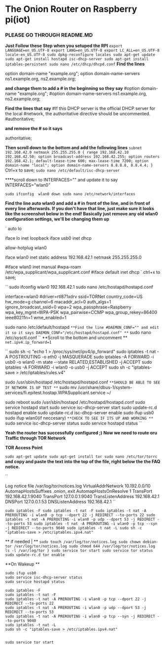 # The Onion Router on Raspberry pi(iot)

### PLEASE GO THROUGH README.MD



**Just Follow these Step when you setuped the RPI**
``
export LANGUAGE=en_US.UTF-8
export LANG=en_US.UTF-8
export LC_ALL=en_US.UTF-8
locale-en_US.UTF-8
sudo dpkg-reconfigure locales
sudo apt-get update
sudo apt-get install hostapd isc-dhcp-server
sudo apt-get install iptables-persistent
sudo nano /etc/dhcp/dhcpd.conf
``
**Find the lines**

option domain-name "example.org";
option domain-name-servers ns1.example.org, ns2.example.org;

**and change them to add a # in the beginning so they say**
#option domain-name "example.org";
#option domain-name-servers ns1.example.org, ns2.example.org;


**Find the lines that say**
#If this DHCP server is the official DHCP server for the local
#network, the authoritative directive should be uncommented.
#authoritative;

**and remove the # so it says**

authoritative;

**Then scroll down to the bottom and add the following lines**
``
subnet 192.168.42.0 netmask 255.255.255.0 {
	range 192.168.42.10 192.168.42.50;
	option broadcast-address 192.168.42.255;
	option routers 192.168.42.1;
	default-lease-time 600;
	max-lease-time 7200;
	option domain-name "local";
	option domain-name-servers 8.8.8.8, 8.8.4.4;
}
``
Ctrl+x to save;
``
sudo nano /etc/default/isc-dhcp-server
``

****scroll down to INTERFACES="" and update it to say INTERFACES="wlan0"


`
sudo ifconfig  wlan0 down
sudo nano /etc/network/interfaces
`

**Find the line auto wlan0 and add a # in front of the line, and in front of every line afterwards.
If you don't have that line, just make sure it looks like the screenshot below in the end!
Basically just remove any old wlan0 configuration settings, we'll be changing them up**

`
auto lo

iface lo inet loopback 
iface usb0 inet dhcp

allow-hotplug wlan0

iface wlan0 inet static
 address 192.168.42.1
 netmask 255.255.255.0

#iface wlan0 inet manual
#wpa-roam /etc/wpa_supplicant/wpa_supplicant.conf
#iface default inet dhcp
`
ctrl+x to save;

``
sudo ifconfig wlan0 192.168.42.1
sudo nano /etc/hostapd/hostapd.conf

interface=wlan0
#driver=rtl871xdrv
ssid=TORNet
country_code=US
hw_mode=g
channel=6
macaddr_acl=0
auth_algs=1
ignore_broadcast_ssid=0
wpa=2
wpa_passphrase=Raspberry
wpa_key_mgmt=WPA-PSK
wpa_pairwise=CCMP
wpa_group_rekey=86400
ieee80211n=1
wme_enabled=1

sudo nano /etc/default/hostapd
``
**Find the line #DAEMON_CONF="" and edit it so it says DAEMON_CONF="/etc/hostapd/hostapd.conf"
**
``
sudo nano /etc/sysctl.conf
``
**Scroll to the bottom and uncomment 
**
`net.ipv4.ip_forward=1`

``
sudo sh -c "echo 1 > /proc/sys/net/ipv4/ip_forward"
sudo iptables -t nat -A POSTROUTING -o eth0 -j MASQUERADE
sudo iptables -A FORWARD -i usb0 -o wlan0 -m state --state RELATED,ESTABLISHED -j ACCEPT
sudo iptables -A FORWARD -i wlan0 -o usb0 -j ACCEPT
sudo sh -c "iptables-save > /etc/iptables/rules.v4"

sudo /usr/sbin/hostapd /etc/hostapd/hostapd.conf
``
**SHOULD BE ABLE TO SEE IF NETWORK IS UP TEST
**
``
sudo mv /usr/share/dbus-1/system-services/fi.epitest.hostap.WPASupplicant.service ~/

sudo reboot 
sudo /usr/sbin/hostapd /etc/hostapd/hostapd.conf
sudo service hostapd start 
sudo service isc-dhcp-server start
sudo update-rc.d hostapd enable 
sudo update-rc.d isc-dhcp-server enable
sudo ifup usb0
sudo ifup wlan0(if neccesary)
``
**CHECK TO SEE IF ITS UP AND WORKING
**
``
sudo service isc-dhcp-server status
sudo service hostapd status
``

**Yeah  the router has successfully configured ;)**
**Now we need to route oru Traffic through TOR Network**

**TOR Access Point**

``
sudo apt-get update
sudo apt-get install tor
sudo nano /etc/tor/torrc
``
**and copy and paste the text into the top of the file, right below the the FAQ notice.**

``

Log notice file /var/log/tor/notices.log
VirtualAddrNetwork 10.192.0.0/10
AutomapHostsSuffixes .onion,.exit
AutomapHostsOnResolve 1
TransPort 192.168.42.1:9040
TransPort 127.0.0.1:9040
TransListenAddress 192.168.42.1
DNSPort 127.0.0.1:53
DNSListenAddress 192.168.42.1
``

``
sudo iptables -F
sudo iptables -t nat -F
sudo iptables -t nat -A PREROUTING -i wlan0 -p tcp --dport 22 -j REDIRECT --to-ports 22
sudo iptables -t nat -A PREROUTING -i wlan0 -p udp --dport 53 -j REDIRECT --to-ports 53
sudo iptables -t nat -A PREROUTING -i wlan0 -p tcp --syn -j REDIRECT --to-ports 9040
sudo iptables -t nat -L
sudo sh -c "iptables-save > /etc/iptables.ipv4.nat"
``

** if needed  | **
``
sudo touch /var/log/tor/notices.log
sudo chown debian-tor /var/log/tor/notices.log
sudo chmod 644 /var/log/tor/notices.log
ls -l /var/log/tor
}
sudo service tor start
sudo service tor status
sudo update-rc.d tor enable
``

**On Wakeup **
```
sudo ifup usb0
sudo service isc-dhcp-server status
sudo service hostapd status

sudo iptables -F
sudo iptables -t nat -F
sudo iptables -t nat -A PREROUTING -i wlan0 -p tcp --dport 22 -j REDIRECT --to-ports 22
sudo iptables -t nat -A PREROUTING -i wlan0 -p udp --dport 53 -j REDIRECT --to-ports 53
sudo iptables -t nat -A PREROUTING -i wlan0 -p tcp --syn -j REDIRECT --to-ports 9040
sudo iptables -t nat -L
sudo sh -c "iptables-save > /etc/iptables.ipv4.nat"


sudo service tor start
```
